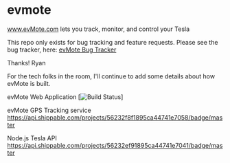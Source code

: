 # evmote
www.evMote.com lets you track, monitor, and control your Tesla

This repo only exists for bug tracking and feature requests.  Please see the bug tracker, here:
[evMote Bug Tracker](https://github.com/rsteckler/evmote/issues)

Thanks!
Ryan

For the tech folks in the room, I'll continue to add some details about how evMote is built.  

evMote Web Application
[![Build Status](https://api.shippable.com/projects/5627f439954d220c0045f24a/badge/master)]

evMote GPS Tracking service
https://api.shippable.com/projects/56232f8f1895ca44741e7058/badge/master

Node.js Tesla API
https://api.shippable.com/projects/56232ef91895ca44741e7041/badge/master




